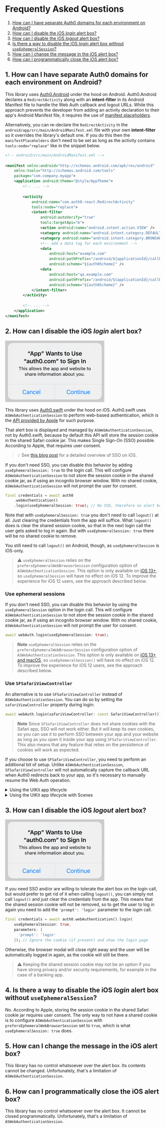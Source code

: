 # Frequently Asked Questions

1. [How can I have separate Auth0 domains for each environment on Android?](#1-how-can-i-have-separate-auth0-domains-for-each-environment-on-android)
2. [How can I disable the iOS _login_ alert box?](#2-how-can-i-disable-the-ios-login-alert-box)
3. [How can I disable the iOS _logout_ alert box?](#3-how-can-i-disable-the-ios-logout-alert-box)
4. [Is there a way to disable the iOS _login_ alert box without `useEphemeralSession`?](#4-is-there-a-way-to-disable-the-ios-login-alert-box-without-useephemeralsession)
5. [How can I change the message in the iOS alert box?](#5-how-can-i-change-the-message-in-the-ios-alert-box)
6. [How can I programmatically close the iOS alert box?](#6-how-can-i-programmatically-close-the-ios-alert-box)

## 1. How can I have separate Auth0 domains for each environment on Android?

This library uses [Auth0.Android](https://github.com/auth0/Auth0.Android) under the hood on Android. Auth0.Android declares a `RedirectActivity` along with an **intent-filter** in its Android Manifest file to handle the Web Auth callback and logout URLs. While this approach prevents the developer from adding an activity declaration to their app's Android Manifest file, it requires the use of [manifest placeholders](https://developer.android.com/studio/build/manage-manifests#inject_build_variables_into_the_manifest).

Alternatively, you can re-declare the `RedirectActivity` in the `android/app/src/main/AndroidManifest.xml` file with your own **intent-filter** so it overrides the library's default one. If you do this then the `manifestPlaceholders` don't need to be set as long as the activity contains `tools:node="replace"` like in the snippet below.

```xml
<!-- android/src/main/AndroidManifest.xml -->

<manifest xmlns:android="http://schemas.android.com/apk/res/android"
    xmlns:tools="http://schemas.android.com/tools"
    package="com.company.myapp">
    <application android:theme="@style/AppTheme">
        <!-- ... -->

        <activity
            android:name="com.auth0.react.RedirectActivity"
            tools:node="replace">
            <intent-filter
                android:autoVerify="true"
                tools:targetApi="m">
                <action android:name="android.intent.action.VIEW" />
                <category android:name="android.intent.category.DEFAULT" />
                <category android:name="android.intent.category.BROWSABLE" />
                <!-- add a data tag for each environment -->
                <data
                    android:host="example.com"
                    android:pathPrefix="/android/${applicationId}/callback"
                    android:scheme="${auth0Scheme}" />
                <data
                    android:host="qa.example.com"
                    android:pathPrefix="/android/${applicationId}/callback"
                    android:scheme="${auth0Scheme}" />
            </intent-filter>
        </activity>

        <!-- ... -->
    </application>
</manifest>
```

## 2. How can I disable the iOS _login_ alert box?

![ios-sso-alert](assets/ios-sso-alert.png)

This library uses [Auth0.swift](https://github.com/auth0/Auth0.swift) under the hood on iOS. Auth0.swift uses `ASWebAuthenticationSession` to perform web-based authentication, which is the [API provided by Apple](https://developer.apple.com/documentation/authenticationservices/aswebauthenticationsession) for such purpose.

That alert box is displayed and managed by `ASWebAuthenticationSession`, not by Auth0.swift, because by default this API will store the session cookie in the shared Safari cookie jar. This makes Single Sign-On (SSO) possible. According to Apple, that requires user consent.

> 💡 See [this blog post](https://developer.okta.com/blog/2022/01/13/mobile-sso) for a detailed overview of SSO on iOS.

If you don't need SSO, you can disable this behavior by adding `useEphemeralSession: true` to the login call. This will configure `ASWebAuthenticationSession` to not store the session cookie in the shared cookie jar, as if using an incognito browser window. With no shared cookie, `ASWebAuthenticationSession` will not prompt the user for consent.

```dart
final credentials = await auth0
    .webAuthentication()
    .login(useEphemeralSession: true); // No SSO, therefore no alert box
```

Note that with `useEphemeralSession: true` you don't need to call `logout()` at all. Just clearing the credentials from the app will suffice. What `logout()` does is clear the shared session cookie, so that in the next login call the user gets asked to log in again. But with `useEphemeralSession: true` there will be no shared cookie to remove.

You still need to call `logout()` on Android, though, as `useEphemeralSession` is iOS-only.

> ⚠️ `useEphemeralSession` relies on the `prefersEphemeralWebBrowserSession` configuration option of `ASWebAuthenticationSession`. This option is only available on [iOS 13+](https://developer.apple.com/documentation/authenticationservices/aswebauthenticationsession/3237231-prefersephemeralwebbrowsersessio), so `useEphemeralSession` will have no effect on iOS 12. To improve the experience for iOS 12 users, see the approach described below.

### Use ephemeral sessions

If you don't need SSO, you can disable this behavior by using the `useEphemeralSession` option in the login call. This will configure `ASWebAuthenticationSession` to not store the session cookie in the shared cookie jar, as if using an incognito browser window. With no shared cookie, `ASWebAuthenticationSession` will not prompt the user for consent.

```dart
await webAuth.login(useEphemeralSession: true);
```

> **Note**
> `useEphemeralSession` relies on the `prefersEphemeralWebBrowserSession` configuration option of `ASWebAuthenticationSession`. This option is only available on [iOS 13+ and macOS](https://developer.apple.com/documentation/authenticationservices/aswebauthenticationsession/3237231-prefersephemeralwebbrowsersessio), so `useEphemeralSession()` will have no effect on iOS 12. To improve the experience for iOS 12 users, see the approach described below.

### Use `SFSafariViewController`

An alternative is to use `SFSafariViewController` instead of `ASWebAuthenticationSession`. You can do so by setting the `safariViewController` property during login:

```dart
await webAuth.login(safariViewController: const SafariViewController());
```

> **Note**
> Since `SFSafariViewController` does not share cookies with the Safari app, SSO will not work either. But it will keep its own cookies, so you can use it to perform SSO between your app and your website as long as you open it inside your app using `SFSafariViewController`. This also means that any feature that relies on the persistence of cookies will work as expected.

If you choose to use `SFSafariViewController`, you need to perform an additional bit of setup. Unlike `ASWebAuthenticationSession`, `SFSafariViewController` will not automatically capture the callback URL when Auth0 redirects back to your app, so it's necessary to manually resume the Web Auth operation.

<details>
  <summary>Using the UIKit app lifecycle</summary>

```swift
// AppDelegate.swift

override func application(_ app: UIApplication,
                 open url: URL,
                 options: [UIApplication.OpenURLOptionsKey: Any]) -> Bool {
    return WebAuthentication.resume(with: url)
}
```
</details>

<details>
  <summary>Using the UIKit app lifecycle with Scenes</summary>

```swift
// SceneDelegate.swift

func scene(_ scene: UIScene, openURLContexts URLContexts: Set<UIOpenURLContext>) {
    guard let url = URLContexts.first?.url else { return }
    WebAuthentication.resume(with: url)
}
```
</details>

## 3. How can I disable the iOS _logout_ alert box?

![ios-sso-alert](assets/ios-sso-alert.png)

If you need SSO and/or are willing to tolerate the alert box on the login call, but would prefer to get rid of it when calling `logout()`, you can simply not call `logout()` and just clear the credentials from the app. This means that the shared session cookie will not be removed, so to get the user to log in again you need to add the `'prompt': 'login'` parameter to the _login_ call.

```dart
final credentials = await auth0.webAuthentication().login(
    useEphemeralSession: true,
    parameters: {
      'prompt': 'login'
    }); // Ignore the cookie (if present) and show the login page
```

Otherwise, the browser modal will close right away and the user will be automatically logged in again, as the cookie will still be there.

> ⚠️ Keeping the shared session cookie may not be an option if you have strong privacy and/or security requirements, for example in the case of a banking app.

## 4. Is there a way to disable the iOS _login_ alert box without `useEphemeralSession`?

No. According to Apple, storing the session cookie in the shared Safari cookie jar requires user consent. The only way to not have a shared cookie is to configure `ASWebAuthenticationSession` with `prefersEphemeralWebBrowserSession` set to `true`, which is what `useEphemeralSession: true` does.

## 5. How can I change the message in the iOS alert box?

This library has no control whatsoever over the alert box. Its contents cannot be changed. Unfortunately, that's a limitation of `ASWebAuthenticationSession`.

## 6. How can I programmatically close the iOS alert box?

This library has no control whatsoever over the alert box. It cannot be closed programmatically. Unfortunately, that's a limitation of `ASWebAuthenticationSession`.
